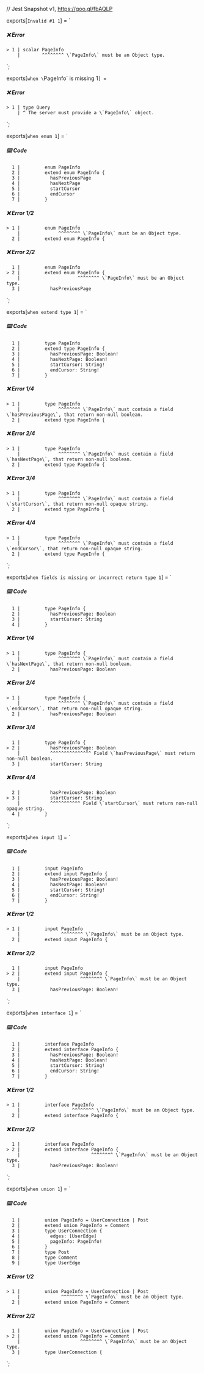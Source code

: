 // Jest Snapshot v1, https://goo.gl/fbAQLP

exports[`Invalid #1 1`] = `
##### ❌ Error

    > 1 | scalar PageInfo
        |        ^^^^^^^^ \`PageInfo\` must be an Object type.
`;

exports[`when \`PageInfo\` is missing 1`] = `
##### ❌ Error

    > 1 | type Query
        | ^ The server must provide a \`PageInfo\` object.
`;

exports[`when enum 1`] = `
##### ⌨️ Code

      1 |         enum PageInfo
      2 |         extend enum PageInfo {
      3 |           hasPreviousPage
      4 |           hasNextPage
      5 |           startCursor
      6 |           endCursor
      7 |         }

##### ❌ Error 1/2

    > 1 |         enum PageInfo
        |              ^^^^^^^^ \`PageInfo\` must be an Object type.
      2 |         extend enum PageInfo {

##### ❌ Error 2/2

      1 |         enum PageInfo
    > 2 |         extend enum PageInfo {
        |                     ^^^^^^^^ \`PageInfo\` must be an Object type.
      3 |           hasPreviousPage
`;

exports[`when extend type 1`] = `
##### ⌨️ Code

      1 |         type PageInfo
      2 |         extend type PageInfo {
      3 |           hasPreviousPage: Boolean!
      4 |           hasNextPage: Boolean!
      5 |           startCursor: String!
      6 |           endCursor: String!
      7 |         }

##### ❌ Error 1/4

    > 1 |         type PageInfo
        |              ^^^^^^^^ \`PageInfo\` must contain a field \`hasPreviousPage\`, that return non-null boolean.
      2 |         extend type PageInfo {

##### ❌ Error 2/4

    > 1 |         type PageInfo
        |              ^^^^^^^^ \`PageInfo\` must contain a field \`hasNextPage\`, that return non-null boolean.
      2 |         extend type PageInfo {

##### ❌ Error 3/4

    > 1 |         type PageInfo
        |              ^^^^^^^^ \`PageInfo\` must contain a field \`startCursor\`, that return non-null opaque string.
      2 |         extend type PageInfo {

##### ❌ Error 4/4

    > 1 |         type PageInfo
        |              ^^^^^^^^ \`PageInfo\` must contain a field \`endCursor\`, that return non-null opaque string.
      2 |         extend type PageInfo {
`;

exports[`when fields is missing or incorrect return type 1`] = `
##### ⌨️ Code

      1 |         type PageInfo {
      2 |           hasPreviousPage: Boolean
      3 |           startCursor: String
      4 |         }

##### ❌ Error 1/4

    > 1 |         type PageInfo {
        |              ^^^^^^^^ \`PageInfo\` must contain a field \`hasNextPage\`, that return non-null boolean.
      2 |           hasPreviousPage: Boolean

##### ❌ Error 2/4

    > 1 |         type PageInfo {
        |              ^^^^^^^^ \`PageInfo\` must contain a field \`endCursor\`, that return non-null opaque string.
      2 |           hasPreviousPage: Boolean

##### ❌ Error 3/4

      1 |         type PageInfo {
    > 2 |           hasPreviousPage: Boolean
        |           ^^^^^^^^^^^^^^^ Field \`hasPreviousPage\` must return non-null boolean.
      3 |           startCursor: String

##### ❌ Error 4/4

      2 |           hasPreviousPage: Boolean
    > 3 |           startCursor: String
        |           ^^^^^^^^^^^ Field \`startCursor\` must return non-null opaque string.
      4 |         }
`;

exports[`when input 1`] = `
##### ⌨️ Code

      1 |         input PageInfo
      2 |         extend input PageInfo {
      3 |           hasPreviousPage: Boolean!
      4 |           hasNextPage: Boolean!
      5 |           startCursor: String!
      6 |           endCursor: String!
      7 |         }

##### ❌ Error 1/2

    > 1 |         input PageInfo
        |               ^^^^^^^^ \`PageInfo\` must be an Object type.
      2 |         extend input PageInfo {

##### ❌ Error 2/2

      1 |         input PageInfo
    > 2 |         extend input PageInfo {
        |                      ^^^^^^^^ \`PageInfo\` must be an Object type.
      3 |           hasPreviousPage: Boolean!
`;

exports[`when interface 1`] = `
##### ⌨️ Code

      1 |         interface PageInfo
      2 |         extend interface PageInfo {
      3 |           hasPreviousPage: Boolean!
      4 |           hasNextPage: Boolean!
      5 |           startCursor: String!
      6 |           endCursor: String!
      7 |         }

##### ❌ Error 1/2

    > 1 |         interface PageInfo
        |                   ^^^^^^^^ \`PageInfo\` must be an Object type.
      2 |         extend interface PageInfo {

##### ❌ Error 2/2

      1 |         interface PageInfo
    > 2 |         extend interface PageInfo {
        |                          ^^^^^^^^ \`PageInfo\` must be an Object type.
      3 |           hasPreviousPage: Boolean!
`;

exports[`when union 1`] = `
##### ⌨️ Code

      1 |         union PageInfo = UserConnection | Post
      2 |         extend union PageInfo = Comment
      3 |         type UserConnection {
      4 |           edges: [UserEdge]
      5 |           pageInfo: PageInfo!
      6 |         }
      7 |         type Post
      8 |         type Comment
      9 |         type UserEdge

##### ❌ Error 1/2

    > 1 |         union PageInfo = UserConnection | Post
        |               ^^^^^^^^ \`PageInfo\` must be an Object type.
      2 |         extend union PageInfo = Comment

##### ❌ Error 2/2

      1 |         union PageInfo = UserConnection | Post
    > 2 |         extend union PageInfo = Comment
        |                      ^^^^^^^^ \`PageInfo\` must be an Object type.
      3 |         type UserConnection {
`;
